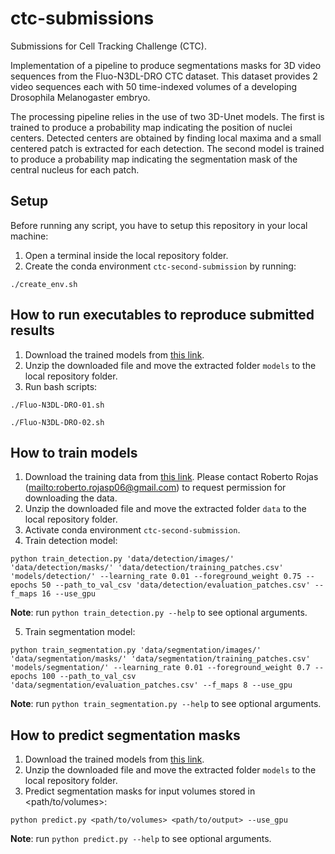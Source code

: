 # ctc-submissions
Submissions for Cell Tracking Challenge (CTC).

Implementation of a pipeline to produce segmentations masks for 3D video sequences
from the Fluo-N3DL-DRO CTC dataset. This dataset provides 2 video sequences each with
50 time-indexed volumes of a developing Drosophila Melanogaster embryo.

The processing pipeline relies in the use of two 3D-Unet models. The first is trained to produce
a probability map indicating the position of nuclei centers. Detected centers are obtained
by finding local maxima and a small centered patch is extracted for each detection.
The second model is trained to produce a probability map indicating the segmentation mask
of the central nucleus for each patch.

## Setup
Before running any script, you have to setup this repository in your local machine:
1. Open a terminal inside the local repository folder.
2. Create the conda environment `ctc-second-submission` by running:
```
./create_env.sh
```

## How to run executables to reproduce submitted results
1. Download the trained models from [this link](https://drive.google.com/file/d/1LMNqzilxm0us4UULOT3LHTkkybe5-uTz/view?usp=share_link).
2. Unzip the downloaded file and move the extracted folder `models` to the local repository folder.
3. Run bash scripts:
```
./Fluo-N3DL-DRO-01.sh
```
```
./Fluo-N3DL-DRO-02.sh
```

## How to train models
1. Download the training data from [this link](https://drive.google.com/file/d/19PR8EMcDpdp3fxlh6Bgag-T5k4-AijXj/view?usp=sharing). Please contact Roberto Rojas (<mailto:roberto.rojasp06@gmail.com>) to request permission for downloading the data.
2. Unzip the downloaded file and move the extracted folder `data` to the local repository folder.
3. Activate conda environment `ctc-second-submission`.
4. Train detection model:
```
python train_detection.py 'data/detection/images/' 'data/detection/masks/' 'data/detection/training_patches.csv' 'models/detection/' --learning_rate 0.01 --foreground_weight 0.75 --epochs 50 --path_to_val_csv 'data/detection/evaluation_patches.csv' --f_maps 16 --use_gpu 
```
**Note**: run `python train_detection.py --help` to see optional arguments.

5. Train segmentation model:
```
python train_segmentation.py 'data/segmentation/images/' 'data/segmentation/masks/' 'data/segmentation/training_patches.csv' 'models/segmentation/' --learning_rate 0.01 --foreground_weight 0.7 --epochs 100 --path_to_val_csv 'data/segmentation/evaluation_patches.csv' --f_maps 8 --use_gpu
```
**Note**: run `python train_segmentation.py --help` to see optional arguments.

## How to predict segmentation masks
1. Download the trained models from [this link](https://drive.google.com/file/d/1LMNqzilxm0us4UULOT3LHTkkybe5-uTz/view?usp=share_link).
2. Unzip the downloaded file and move the extracted folder `models` to the local repository folder.
3. Predict segmentation masks for input volumes stored in <path/to/volumes>:
```
python predict.py <path/to/volumes> <path/to/output> --use_gpu
```
**Note**: run `python predict.py --help` to see optional arguments.
